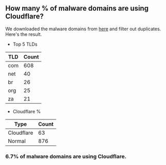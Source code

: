 ## How many % of malware domains are using Cloudflare?


We downloaded the malware domains from [here](https://urlhaus.abuse.ch) and filter out duplicates.
Here's the result.


[//]: # (start replacement)


- Top 5 TLDs

| TLD | Count |
| --- | --- |
| com | 608 |
| net | 40 |
| br | 26 |
| org | 25 |
| za | 21 |


- Cloudflare %

| Type | Count |
| --- | --- |
| Cloudflare | 63 |
| Normal | 876 |


### 6.7% of malware domains are using Cloudflare.
